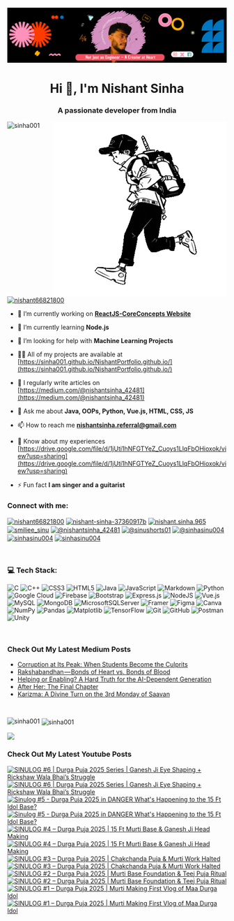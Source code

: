 [![MasterHead](head.png)](https://www.linkedin.com/in/nishant-sinha-37360917b/)


<h1 align="center">Hi 👋, I'm Nishant Sinha</h1>
<h3 align="center">A passionate developer from India</h3>

<img align="right" alt = "Coding" width = "400" src = "runner.gif">

<p align="left"> <img src="https://komarev.com/ghpvc/?username=sinha001&label=Profile%20views&color=0e75b6&style=flat" alt="sinha001" /> </p>


<p align="left"> <a href="https://twitter.com/nishant66821800" target="blank"><img src="https://img.shields.io/twitter/follow/nishant66821800?logo=twitter&style=for-the-badge" alt="nishant66821800" /></a> </p>

- 🔭 I’m currently working on **[ReactJS-CoreConcepts Website](https://github.com/sinha001/ReactJS-CoreConcepts)**

- 🌱 I’m currently learning **Node.js**

- 🤝 I’m looking for help with **Machine Learning Projects**

- 👨‍💻 All of my projects are available at [https://sinha001.github.io/NishantPortfolio.github.io/](https://sinha001.github.io/NishantPortfolio.github.io/)

- 📝 I regularly write articles on [https://medium.com/@nishantsinha_42481](https://medium.com/@nishantsinha_42481)

- 💬 Ask me about **Java, OOPs, Python, Vue.js, HTML, CSS, JS**

- 📫 How to reach me **nishantsinha.referral@gmail.com**

- 📄 Know about my experiences [https://drive.google.com/file/d/1jUti1hNFGTYeZ_Cuoys1LlqFbOHioxok/view?usp=sharing](https://drive.google.com/file/d/1jUti1hNFGTYeZ_Cuoys1LlqFbOHioxok/view?usp=sharing)

- ⚡ Fun fact **I am singer and a guitarist**



<h3 align="left">Connect with me:</h3>
<p align="left">
<a href="https://twitter.com/nishant66821800" target="blank"><img align="center" src="https://raw.githubusercontent.com/rahuldkjain/github-profile-readme-generator/master/src/images/icons/Social/twitter.svg" alt="nishant66821800" height="30" width="40" /></a>
<a href="https://linkedin.com/in/nishant-sinha-37360917b" target="blank"><img align="center" src="https://raw.githubusercontent.com/rahuldkjain/github-profile-readme-generator/master/src/images/icons/Social/linked-in-alt.svg" alt="nishant-sinha-37360917b" height="30" width="40" /></a>
<a href="https://fb.com/nishant.sinha.965" target="blank"><img align="center" src="https://raw.githubusercontent.com/rahuldkjain/github-profile-readme-generator/master/src/images/icons/Social/facebook.svg" alt="nishant.sinha.965" height="30" width="40" /></a>
<a href="https://instagram.com/smiliee_sinu" target="blank"><img align="center" src="https://raw.githubusercontent.com/rahuldkjain/github-profile-readme-generator/master/src/images/icons/Social/instagram.svg" alt="smiliee_sinu" height="30" width="40" /></a>
<a href="https://medium.com/@nishantsinha_42481" target="blank"><img align="center" src="https://raw.githubusercontent.com/rahuldkjain/github-profile-readme-generator/master/src/images/icons/Social/medium.svg" alt="@nishantsinha_42481" height="30" width="40" /></a>
<a href="https://www.youtube.com/@sinushorts01" target="blank"><img align="center" src="https://raw.githubusercontent.com/rahuldkjain/github-profile-readme-generator/master/src/images/icons/Social/youtube.svg" alt="@sinushorts01" height="30" width="40" /></a>
<a href="https://www.hackerrank.com/@sinhasinu004" target="blank"><img align="center" src="https://raw.githubusercontent.com/rahuldkjain/github-profile-readme-generator/master/src/images/icons/Social/hackerrank.svg" alt="@sinhasinu004" height="30" width="40" /></a>
<a href="https://www.leetcode.com/sinhasinu004" target="blank"><img align="center" src="https://raw.githubusercontent.com/rahuldkjain/github-profile-readme-generator/master/src/images/icons/Social/leet-code.svg" alt="sinhasinu004" height="30" width="40" /></a>
<a href="https://auth.geeksforgeeks.org/user/sinhasinu004" target="blank"><img align="center" src="https://raw.githubusercontent.com/rahuldkjain/github-profile-readme-generator/master/src/images/icons/Social/geeks-for-geeks.svg" alt="sinhasinu004" height="30" width="40" /></a>
</p>
<br/>

### 💻 Tech Stack:
![C](https://img.shields.io/badge/c-%2300599C.svg?style=for-the-badge&logo=c&logoColor=white) ![C++](https://img.shields.io/badge/c++-%2300599C.svg?style=for-the-badge&logo=c%2B%2B&logoColor=white) ![CSS3](https://img.shields.io/badge/css3-%231572B6.svg?style=for-the-badge&logo=css3&logoColor=white) ![HTML5](https://img.shields.io/badge/html5-%23E34F26.svg?style=for-the-badge&logo=html5&logoColor=white) ![Java](https://img.shields.io/badge/java-%23ED8B00.svg?style=for-the-badge&logo=openjdk&logoColor=white) ![JavaScript](https://img.shields.io/badge/javascript-%23323330.svg?style=for-the-badge&logo=javascript&logoColor=%23F7DF1E) ![Markdown](https://img.shields.io/badge/markdown-%23000000.svg?style=for-the-badge&logo=markdown&logoColor=white) ![Python](https://img.shields.io/badge/python-3670A0?style=for-the-badge&logo=python&logoColor=ffdd54) ![Google Cloud](https://img.shields.io/badge/GoogleCloud-%234285F4.svg?style=for-the-badge&logo=google-cloud&logoColor=white) ![Firebase](https://img.shields.io/badge/firebase-%23039BE5.svg?style=for-the-badge&logo=firebase) ![Bootstrap](https://img.shields.io/badge/bootstrap-%238511FA.svg?style=for-the-badge&logo=bootstrap&logoColor=white) ![Express.js](https://img.shields.io/badge/express.js-%23404d59.svg?style=for-the-badge&logo=express&logoColor=%2361DAFB) ![NodeJS](https://img.shields.io/badge/node.js-6DA55F?style=for-the-badge&logo=node.js&logoColor=white) ![Vue.js](https://img.shields.io/badge/vue.js-%2335495e.svg?style=for-the-badge&logo=vuedotjs&logoColor=%234FC08D) ![MySQL](https://img.shields.io/badge/mysql-4479A1.svg?style=for-the-badge&logo=mysql&logoColor=white) ![MongoDB](https://img.shields.io/badge/MongoDB-%234ea94b.svg?style=for-the-badge&logo=mongodb&logoColor=white) ![MicrosoftSQLServer](https://img.shields.io/badge/Microsoft%20SQL%20Server-CC2927?style=for-the-badge&logo=microsoft%20sql%20server&logoColor=white) ![Framer](https://img.shields.io/badge/Framer-black?style=for-the-badge&logo=framer&logoColor=blue) ![Figma](https://img.shields.io/badge/figma-%23F24E1E.svg?style=for-the-badge&logo=figma&logoColor=white) ![Canva](https://img.shields.io/badge/Canva-%2300C4CC.svg?style=for-the-badge&logo=Canva&logoColor=white) ![NumPy](https://img.shields.io/badge/numpy-%23013243.svg?style=for-the-badge&logo=numpy&logoColor=white) ![Pandas](https://img.shields.io/badge/pandas-%23150458.svg?style=for-the-badge&logo=pandas&logoColor=white) ![Matplotlib](https://img.shields.io/badge/Matplotlib-%23ffffff.svg?style=for-the-badge&logo=Matplotlib&logoColor=black) ![TensorFlow](https://img.shields.io/badge/TensorFlow-%23FF6F00.svg?style=for-the-badge&logo=TensorFlow&logoColor=white) ![Git](https://img.shields.io/badge/git-%23F05033.svg?style=for-the-badge&logo=git&logoColor=white) ![GitHub](https://img.shields.io/badge/github-%23121011.svg?style=for-the-badge&logo=github&logoColor=white) ![Postman](https://img.shields.io/badge/Postman-FF6C37?style=for-the-badge&logo=postman&logoColor=white) ![Unity](https://img.shields.io/badge/unity-%23000000.svg?style=for-the-badge&logo=unity&logoColor=white)

<br/>

### Check Out My Latest Medium Posts

<!-- BLOG-POST-LIST:START -->
- [Corruption at Its Peak: When Students Become the Culprits](https://medium.com/@nishantsinha_42481/corruption-at-its-peak-when-students-become-the-culprits-185e1fea5d64?source=rss-2def36d1d9b5------2)
- [Rakshabandhan — Bonds of Heart vs. Bonds of Blood](https://medium.com/@nishantsinha_42481/rakshabandhan-bonds-of-heart-vs-bonds-of-blood-99947585358e?source=rss-2def36d1d9b5------2)
- [Helping or Enabling? A Hard Truth for the AI-Dependent Generation](https://medium.com/@nishantsinha_42481/helping-or-enabling-a-hard-truth-for-the-ai-dependent-generation-8185ead2a966?source=rss-2def36d1d9b5------2)
- [After Her: The Final Chapter](https://medium.com/@nishantsinha_42481/after-her-the-final-chapter-2c8705a10f1a?source=rss-2def36d1d9b5------2)
- [Karizma: A Divine Turn on the 3rd Monday of Saavan](https://medium.com/@nishantsinha_42481/karizma-a-divine-turn-on-the-3rd-monday-of-saavan-11395cff7bae?source=rss-2def36d1d9b5------2)
<!-- BLOG-POST-LIST:END -->

<br/>

<p><img align="left" src="https://github-readme-stats.vercel.app/api/top-langs?username=sinha001&show_icons=true&theme=dark&locale=en&layout=compact" alt="sinha001" /></p>

<p>&nbsp;<img align="center" src="https://github-readme-stats.vercel.app/api?username=sinha001&show_icons=true&theme=dracula&locale=en" alt="sinha001" /></p>

<p><img align="center" src="https://github-readme-streak-stats.herokuapp.com/?user=sinha001&theme=dark&hide_border=false" /></p>

### Check Out My Latest Youtube Posts

<!-- BEGIN YOUTUBE-CARDS -->
[![SINULOG #6 | Durga Puja 2025 Series | Ganesh Ji Eye Shaping + Rickshaw Wala Bhai’s Struggle](https://ytcards.demolab.com/?id=7SMSHrJLBqk&title=SINULOG+%236+%7C+Durga+Puja+2025+Series+%7C+Ganesh+Ji+Eye+Shaping+%2B+Rickshaw+Wala+Bhai%E2%80%99s+Struggle&lang=en&timestamp=1756578606&background_color=%230d1117&title_color=%23ffffff&stats_color=%23dedede&max_title_lines=2&width=250&border_radius=5&duration=523 "SINULOG #6 | Durga Puja 2025 Series | Ganesh Ji Eye Shaping + Rickshaw Wala Bhai’s Struggle")](https://www.youtube.com/watch?v=7SMSHrJLBqk#gh-dark-mode-only)[![SINULOG #6 | Durga Puja 2025 Series | Ganesh Ji Eye Shaping + Rickshaw Wala Bhai’s Struggle](https://ytcards.demolab.com/?id=7SMSHrJLBqk&title=SINULOG+%236+%7C+Durga+Puja+2025+Series+%7C+Ganesh+Ji+Eye+Shaping+%2B+Rickshaw+Wala+Bhai%E2%80%99s+Struggle&lang=en&timestamp=1756578606&background_color=%23ffffff&title_color=%2324292f&stats_color=%2357606a&max_title_lines=2&width=250&border_radius=5&duration=523 "SINULOG #6 | Durga Puja 2025 Series | Ganesh Ji Eye Shaping + Rickshaw Wala Bhai’s Struggle")](https://www.youtube.com/watch?v=7SMSHrJLBqk#gh-light-mode-only)
[![Sinulog #5 - Durga Puja 2025 in DANGER What's Happening to the 15 Ft Idol Base?](https://ytcards.demolab.com/?id=qBZnVEYSE3w&title=Sinulog+%235+-+Durga+Puja+2025+in+DANGER+What%27s+Happening+to+the+15+Ft+Idol+Base%3F&lang=en&timestamp=1756539006&background_color=%230d1117&title_color=%23ffffff&stats_color=%23dedede&max_title_lines=2&width=250&border_radius=5&duration=464 "Sinulog #5 - Durga Puja 2025 in DANGER What's Happening to the 15 Ft Idol Base?")](https://www.youtube.com/watch?v=qBZnVEYSE3w#gh-dark-mode-only)[![Sinulog #5 - Durga Puja 2025 in DANGER What's Happening to the 15 Ft Idol Base?](https://ytcards.demolab.com/?id=qBZnVEYSE3w&title=Sinulog+%235+-+Durga+Puja+2025+in+DANGER+What%27s+Happening+to+the+15+Ft+Idol+Base%3F&lang=en&timestamp=1756539006&background_color=%23ffffff&title_color=%2324292f&stats_color=%2357606a&max_title_lines=2&width=250&border_radius=5&duration=464 "Sinulog #5 - Durga Puja 2025 in DANGER What's Happening to the 15 Ft Idol Base?")](https://www.youtube.com/watch?v=qBZnVEYSE3w#gh-light-mode-only)
[![SINULOG #4 – Durga Puja 2025 | 15 Ft Murti Base & Ganesh Ji Head Making](https://ytcards.demolab.com/?id=HOPbrx3gWww&title=SINULOG+%234+%E2%80%93+Durga+Puja+2025+%7C+15+Ft+Murti+Base+%26+Ganesh+Ji+Head+Making&lang=en&timestamp=1756405806&background_color=%230d1117&title_color=%23ffffff&stats_color=%23dedede&max_title_lines=2&width=250&border_radius=5&duration=1347 "SINULOG #4 – Durga Puja 2025 | 15 Ft Murti Base & Ganesh Ji Head Making")](https://www.youtube.com/watch?v=HOPbrx3gWww#gh-dark-mode-only)[![SINULOG #4 – Durga Puja 2025 | 15 Ft Murti Base & Ganesh Ji Head Making](https://ytcards.demolab.com/?id=HOPbrx3gWww&title=SINULOG+%234+%E2%80%93+Durga+Puja+2025+%7C+15+Ft+Murti+Base+%26+Ganesh+Ji+Head+Making&lang=en&timestamp=1756405806&background_color=%23ffffff&title_color=%2324292f&stats_color=%2357606a&max_title_lines=2&width=250&border_radius=5&duration=1347 "SINULOG #4 – Durga Puja 2025 | 15 Ft Murti Base & Ganesh Ji Head Making")](https://www.youtube.com/watch?v=HOPbrx3gWww#gh-light-mode-only)
[![SINULOG #3 – Durga Puja 2025 | Chakchanda Puja & Murti Work Halted](https://ytcards.demolab.com/?id=coU4sCtU1c4&title=SINULOG+%233+%E2%80%93+Durga+Puja+2025+%7C+Chakchanda+Puja+%26+Murti+Work+Halted&lang=en&timestamp=1756319406&background_color=%230d1117&title_color=%23ffffff&stats_color=%23dedede&max_title_lines=2&width=250&border_radius=5&duration=679 "SINULOG #3 – Durga Puja 2025 | Chakchanda Puja & Murti Work Halted")](https://www.youtube.com/watch?v=coU4sCtU1c4#gh-dark-mode-only)[![SINULOG #3 – Durga Puja 2025 | Chakchanda Puja & Murti Work Halted](https://ytcards.demolab.com/?id=coU4sCtU1c4&title=SINULOG+%233+%E2%80%93+Durga+Puja+2025+%7C+Chakchanda+Puja+%26+Murti+Work+Halted&lang=en&timestamp=1756319406&background_color=%23ffffff&title_color=%2324292f&stats_color=%2357606a&max_title_lines=2&width=250&border_radius=5&duration=679 "SINULOG #3 – Durga Puja 2025 | Chakchanda Puja & Murti Work Halted")](https://www.youtube.com/watch?v=coU4sCtU1c4#gh-light-mode-only)
[![SINULOG #2 – Durga Puja 2025 | Murti Base Foundation & Teej Puja Ritual](https://ytcards.demolab.com/?id=D3xdz8kTPLM&title=SINULOG+%232+%E2%80%93+Durga+Puja+2025+%7C+Murti+Base+Foundation+%26+Teej+Puja+Ritual&lang=en&timestamp=1756233006&background_color=%230d1117&title_color=%23ffffff&stats_color=%23dedede&max_title_lines=2&width=250&border_radius=5&duration=1044 "SINULOG #2 – Durga Puja 2025 | Murti Base Foundation & Teej Puja Ritual")](https://www.youtube.com/watch?v=D3xdz8kTPLM#gh-dark-mode-only)[![SINULOG #2 – Durga Puja 2025 | Murti Base Foundation & Teej Puja Ritual](https://ytcards.demolab.com/?id=D3xdz8kTPLM&title=SINULOG+%232+%E2%80%93+Durga+Puja+2025+%7C+Murti+Base+Foundation+%26+Teej+Puja+Ritual&lang=en&timestamp=1756233006&background_color=%23ffffff&title_color=%2324292f&stats_color=%2357606a&max_title_lines=2&width=250&border_radius=5&duration=1044 "SINULOG #2 – Durga Puja 2025 | Murti Base Foundation & Teej Puja Ritual")](https://www.youtube.com/watch?v=D3xdz8kTPLM#gh-light-mode-only)
[![SINULOG #1 – Durga Puja 2025 | Murti Making First Vlog of Maa Durga Idol](https://ytcards.demolab.com/?id=I6vXO7FXnAk&title=SINULOG+%231+%E2%80%93+Durga+Puja+2025+%7C+Murti+Making+First+Vlog+of+Maa+Durga+Idol&lang=en&timestamp=1756146606&background_color=%230d1117&title_color=%23ffffff&stats_color=%23dedede&max_title_lines=2&width=250&border_radius=5&duration=955 "SINULOG #1 – Durga Puja 2025 | Murti Making First Vlog of Maa Durga Idol")](https://www.youtube.com/watch?v=I6vXO7FXnAk#gh-dark-mode-only)[![SINULOG #1 – Durga Puja 2025 | Murti Making First Vlog of Maa Durga Idol](https://ytcards.demolab.com/?id=I6vXO7FXnAk&title=SINULOG+%231+%E2%80%93+Durga+Puja+2025+%7C+Murti+Making+First+Vlog+of+Maa+Durga+Idol&lang=en&timestamp=1756146606&background_color=%23ffffff&title_color=%2324292f&stats_color=%2357606a&max_title_lines=2&width=250&border_radius=5&duration=955 "SINULOG #1 – Durga Puja 2025 | Murti Making First Vlog of Maa Durga Idol")](https://www.youtube.com/watch?v=I6vXO7FXnAk#gh-light-mode-only)
<!-- END YOUTUBE-CARDS -->
